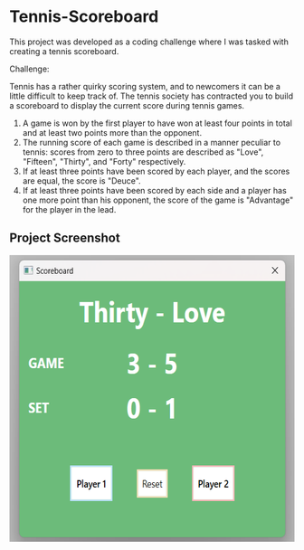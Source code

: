 # Tennis-Scoreboard
This project was developed as a coding challenge where I was tasked with creating a tennis scoreboard.

Challenge:

Tennis has a rather quirky scoring system, and to newcomers it can be a little difficult to keep track of. The tennis society has contracted you to build a scoreboard to display the current score during tennis games.
1. A game is won by the first player to have won at least four points in total and at least two 
points more than the opponent. 
2. The running score of each game is described in a manner peculiar to tennis: scores from zero to 
three points are described as "Love", "Fifteen", "Thirty", and "Forty" respectively.
3. If at least three points have been scored by each player, and the scores are equal, the score is 
"Deuce".
4. If at least three points have been scored by each side and a player has one more point than his 
opponent, the score of the game is "Advantage" for the player in the lead.


 


## Project Screenshot
<img src="https://github.com/Ackerblad/Tennis-Scoreboard/blob/master/Screenshots%20for%20ReadMe/Screenshot.png" alt="project-screenshot" width="584" height="507/">
